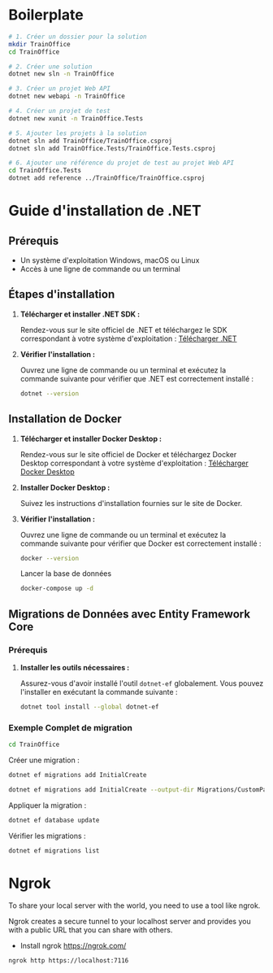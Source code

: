 # Boilerplate

```sh
# 1. Créer un dossier pour la solution
mkdir TrainOffice
cd TrainOffice

# 2. Créer une solution
dotnet new sln -n TrainOffice

# 3. Créer un projet Web API
dotnet new webapi -n TrainOffice

# 4. Créer un projet de test
dotnet new xunit -n TrainOffice.Tests

# 5. Ajouter les projets à la solution
dotnet sln add TrainOffice/TrainOffice.csproj
dotnet sln add TrainOffice.Tests/TrainOffice.Tests.csproj

# 6. Ajouter une référence du projet de test au projet Web API
cd TrainOffice.Tests
dotnet add reference ../TrainOffice/TrainOffice.csproj
```

# Guide d'installation de .NET

## Prérequis

- Un système d'exploitation Windows, macOS ou Linux
- Accès à une ligne de commande ou un terminal

## Étapes d'installation

1. **Télécharger et installer .NET SDK :**

   Rendez-vous sur le site officiel de .NET et téléchargez le SDK correspondant à votre système d'exploitation : [Télécharger .NET](https://dotnet.microsoft.com/download)

2. **Vérifier l'installation :**

   Ouvrez une ligne de commande ou un terminal et exécutez la commande suivante pour vérifier que .NET est correctement installé :

   ```sh
   dotnet --version
   ```

## Installation de Docker

1. **Télécharger et installer Docker Desktop :**

   Rendez-vous sur le site officiel de Docker et téléchargez Docker Desktop correspondant à votre système d'exploitation : [Télécharger Docker Desktop](https://www.docker.com/products/docker-desktop)

2. **Installer Docker Desktop :**

   Suivez les instructions d'installation fournies sur le site de Docker.

3. **Vérifier l'installation :**

   Ouvrez une ligne de commande ou un terminal et exécutez la commande suivante pour vérifier que Docker est correctement installé :

   ```sh
   docker --version
   ```

   Lancer la base de données

   ```sh
   docker-compose up -d
   ```

## Migrations de Données avec Entity Framework Core

### Prérequis

1. **Installer les outils nécessaires :**

   Assurez-vous d'avoir installé l'outil `dotnet-ef` globalement. Vous pouvez l'installer en exécutant la commande suivante :

   ```sh
   dotnet tool install --global dotnet-ef 
   ```

### Exemple Complet de migration

   ```sh
   cd TrainOffice
   ```

Créer une migration :

   ```sh
   dotnet ef migrations add InitialCreate
   ```

   ```sh
   dotnet ef migrations add InitialCreate --output-dir Migrations/CustomPath
   ```
   


Appliquer la migration :

   ```sh
   dotnet ef database update
   ```

Vérifier les migrations :

   ```sh
   dotnet ef migrations list
   ```

  
   # Ngrok
   To share your local server with the world, you need to use a tool like ngrok. 
   
   Ngrok creates a secure tunnel to your localhost server and provides you with a public URL that you can share with others.

   - Install ngrok https://ngrok.com/

   ```sh
   ngrok http https://localhost:7116
   ```